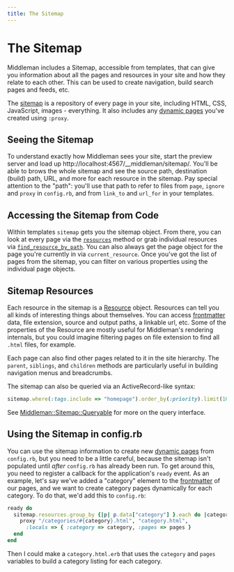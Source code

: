 ```yaml
---
title: The Sitemap
---
```


# The Sitemap

Middleman includes a Sitemap, accessible from templates, that can give you information about all the pages and resources in your site and how they relate to each other. This can be used to create navigation, build search pages and feeds, etc.

The [sitemap](http://rubydoc.info/gems/middleman/middleman/Middleman/Sitemap/Store) is a repository of every page in your site, including HTML, CSS, JavaScript, images - everything. It also includes any [dynamic pages] you've created using `:proxy`. 

## Seeing the Sitemap

To understand exactly how Middleman sees your site, start the preview server and load up http://localhost:4567/__middleman/sitemap/. You'll be able to brows the whole sitemap and see the source path, destination (build) path, URL, and more for each resource in the sitemap. Pay special attention to the "path": you'll use that path to refer to files from `page`, `ignore` and `proxy` in `config.rb`, and from `link_to` and `url_for` in your templates.

## Accessing the Sitemap from Code

Within templates `sitemap` gets you the sitemap object. From there, you can look at every page via the [`resources`](http://rubydoc.info/gems/middleman/middleman/Middleman/Sitemap/Store#resources-instance_method) method or grab individual resources via [`find_resource_by_path`](http://rubydoc.info/gems/middleman/middleman/Middleman/Sitemap/Store#find_resource_by_path-instance_method). You can also always get the page object for the page you're currently in via `current_resource`. Once you've got the list of pages from the sitemap, you can filter on various properties using the individual page objects.

## Sitemap Resources

Each resource in the sitemap is a [Resource](http://rubydoc.info/gems/middleman/middleman/Middleman/Sitemap/Resource) object. Resources can tell you all kinds of interesting things about themselves. You can access [frontmatter] data, file extension, source and output paths, a linkable url, etc. Some of the properties of the Resource are mostly useful for Middleman's rendering internals, but you could imagine filtering pages on file extension to find all `.html` files, for example.

Each page can also find other pages related to it in the site hierarchy. The `parent`, `siblings`, and `children` methods are particularly useful in building navigation menus and breadcrumbs.

The sitemap can also be queried via an ActiveRecord-like syntax:

```ruby
sitemap.where(:tags.include => "homepage").order_by(:priority).limit(10)
```

See [Middleman::Sitemap::Queryable](http://rubydoc.info/gems/middleman/middleman/Middleman/Sitemap/Queryable) for more on the query interface.

## Using the Sitemap in config.rb

You can use the sitemap information to create new [dynamic pages] from `config.rb`, but you need to be a little careful, because the sitemap isn't populated until *after* `config.rb` has already been run. To get around this, you need to register a callback for the application's `ready` event. As an example, let's say we've added a "category" element to the [frontmatter] of our pages, and we want to create category pages dynamically for each category. To do that, we'd add this to `config.rb`:

``` ruby
ready do
  sitemap.resources.group_by {|p| p.data["category"] }.each do |category, pages|
    proxy "/categories/#{category}.html", "category.html", 
      :locals => { :category => category, :pages => pages }
  end
end
```

Then I could make a `category.html.erb` that uses the `category` and `pages` variables to build a category listing for each category.

[dynamic pages]: /dynamic-pages/
[frontmatter]: /frontmatter/
